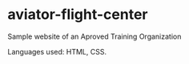 # aviator-flight-center

Sample website of an Aproved Training Organization

Languages used: HTML, CSS.

